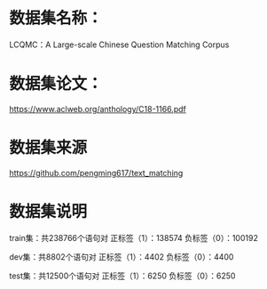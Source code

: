 # 数据集名称：
LCQMC：A Large-scale Chinese Question Matching Corpus
# 数据集论文：
https://www.aclweb.org/anthology/C18-1166.pdf
# 数据集来源
https://github.com/pengming617/text_matching
# 数据集说明
train集：共238766个语句对 
正标签（1）：138574
负标签（0）：100192

dev集：共8802个语句对
正标签（1）：4402
负标签（0）：4400

test集：共12500个语句对
正标签（1）：6250
负标签（0）：6250
